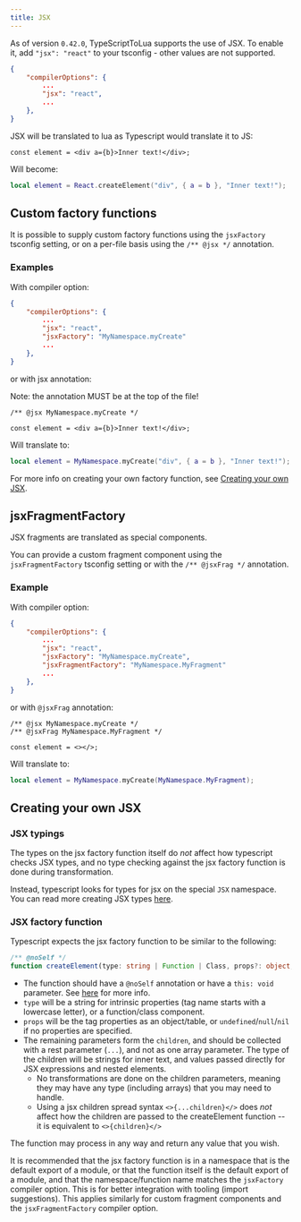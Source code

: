```yaml
---
title: JSX
---
```


As of version `0.42.0`, TypeScriptToLua supports the use of JSX. To enable it, add `"jsx": "react"` to your tsconfig - other values are not supported.

```json title=tsconfig.json
{
    "compilerOptions": {
        ...
        "jsx": "react",
        ...
    },
}
```

JSX will be translated to lua as Typescript would translate it to JS:

```tsx
const element = <div a={b}>Inner text!</div>;
```

Will become:

```lua
local element = React.createElement("div", { a = b }, "Inner text!");
```

## Custom factory functions

It is possible to supply custom factory functions using the `jsxFactory` tsconfig setting, or on a per-file basis using the `/** @jsx */` annotation.

### Examples

With compiler option:

```json title=tsconfig.json
{
    "compilerOptions": {
        ...
        "jsx": "react",
        "jsxFactory": "MyNamespace.myCreate"
        ...
    },
}
```

or with jsx annotation:

Note: the annotation MUST be at the top of the file!

```tsx
/** @jsx MyNamespace.myCreate */
```

```tsx
const element = <div a={b}>Inner text!</div>;
```

Will translate to:

```lua
local element = MyNamespace.myCreate("div", { a = b }, "Inner text!");
```

For more info on creating your own factory function, see [Creating your own JSX](#creating-your-own-jsx).

## jsxFragmentFactory

JSX fragments are translated as special components.

You can provide a custom fragment component using the `jsxFragmentFactory` tsconfig setting or with the `/** @jsxFrag */` annotation.

### Example

With compiler option:

```json title=tsconfig.json
{
    "compilerOptions": {
        ...
        "jsx": "react",
        "jsxFactory": "MyNamespace.myCreate",
        "jsxFragmentFactory": "MyNamespace.MyFragment"
        ...
    },
}
```

or with `@jsxFrag` annotation:

```tsx
/** @jsx MyNamespace.myCreate */
/** @jsxFrag MyNamespace.MyFragment */
```

```tsx
const element = <></>;
```

Will translate to:

```lua
local element = MyNamespace.myCreate(MyNamespace.MyFragment);
```

## Creating your own JSX

### JSX typings

The types on the jsx factory function itself do _not_ affect how typescript checks JSX types, and no type checking against the jsx factory function is done during transformation.

Instead, typescript looks for types for jsx on the special `JSX` namespace. You can read more creating JSX types [here](https://www.typescriptlang.org/docs/handbook/jsx.html#type-checking).

### JSX factory function

Typescript expects the jsx factory function to be similar to the following:

```ts
/** @noSelf */
function createElement(type: string | Function | Class, props?: object, ...children: any[]): any;
```

- The function should have a `@noSelf` annotation or have a `this: void` parameter. See [here](the-self-parameter.md) for more info.
- `type` will be a string for intrinsic properties (tag name starts with a lowercase letter), or a function/class component.
- `props` will be the tag properties as an object/table, or `undefined`/`null`/`nil` if no properties are specified.
- The remaining parameters form the `children`, and should be collected with a rest parameter (`...`), and not as one array parameter. The type of the children will be strings for inner text, and values passed directly for JSX expressions and nested elements.
  - No transformations are done on the children parameters, meaning they may have any type (including arrays) that you may need to handle.
  - Using a jsx children spread syntax `<>{...children}</>` does _not_ affect how the children are passed to the createElement function -- it is equivalent to `<>{children}</>`

The function may process in any way and return any value that you wish.

It is recommended that the jsx factory function is in a namespace that is the default export of a module, or that the function itself is the default export of a module, and that the namespace/function name matches the `jsxFactory` compiler option. This is for better integration with tooling (import suggestions). This applies similarly for custom fragment components and the `jsxFragmentFactory` compiler option.
